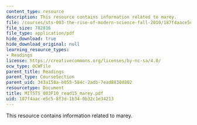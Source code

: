 ```yaml
---
content_type: resource
description: This resource contains information related to marey.
file: /courses/sts-003-the-rise-of-modern-science-fall-2010/187f4aace5c58f3d1b340b32c1e34213_MITSTS_003F10_read15_marey.pdf
file_size: 782816
file_type: application/pdf
hide_download: true
hide_download_original: null
learning_resource_types:
- Readings
license: https://creativecommons.org/licenses/by-nc-sa/4.0/
ocw_type: OCWFile
parent_title: Readings
parent_type: CourseSection
parent_uid: 343a158a-b055-584c-2adb-7ead8838d802
resourcetype: Document
title: MITSTS_003F10_read15_marey.pdf
uid: 187f4aac-e5c5-8f3d-1b34-0b32c1e34213
---
```

This resource contains information related to marey.